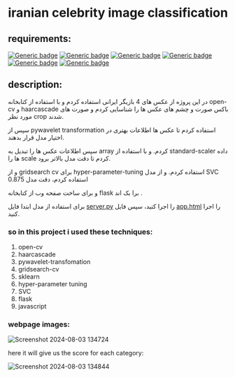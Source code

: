 # iranian celebrity image classification

## requirements:

[![Generic badge](https://img.shields.io/badge/python-3.9-yellow.svg)](https://shields.io/)
[![Generic badge](https://img.shields.io/badge/numpy-1.26.4-yellow.svg)](https://shields.io/)
[![Generic badge](https://img.shields.io/badge/pywavelet-1.6.0-blue.svg)](https://shields.io/)
[![Generic badge](https://img.shields.io/badge/open_cv-4.10.0-red.svg)](https://shields.io/)
[![Generic badge](https://img.shields.io/badge/scikit_learn-1.4.2-green.svg)](https://shields.io/)
[![Generic badge](https://img.shields.io/badge/flask-3.0.3-red.svg)](https://shields.io/)

## description:

در این پروژه از عکس های 4 بازیگر ایرانی استفاده کردم و با استفاده از کتابخانه open-cv و haarcascade باکس صورت و چشم های عکس ها را شناسایی کردم و صورت های مورد نظر crop شدند.

سپس از pywavelet transformation استفاده کردم تا عکس ها اطلاعات بهتری در اختیار مدل قرار بدهند.

سپس اطلاعات عکس ها را تبدیل به array کردم. و با استفاده از standard-scaler داده ها را scale کردم تا دقت مدل بالاتر برود.

و از gridsearch cv برای hyper-parameter-tuning استفاده کردم. و از مدل SVC استفاده کردم، دقت مدل 0.875 

و برای ساخت صفحه وب از کتابخانه flask برا بک اند .

برای استفاده از مدل ابتدا فایل [server.py](./server/server.py) را اجرا کنید، سپس فایل [app.html](./UI/app.html) را اجرا کنید.

### so in this project i used these techniques:
1. open-cv
2. haarcascade
3. pywavelet-transfomation
4. gridsearch-cv
5. sklearn
6. hyper-parameter tuning
7. SVC
8. flask
9. javascript

### webpage images:
![Screenshot 2024-08-03 134724](https://github.com/user-attachments/assets/fc644c3d-bca9-4636-b9d4-d88cf7c68313)

here it will give us the score for each category:

![Screenshot 2024-08-03 134844](https://github.com/user-attachments/assets/2f521419-509e-4d8c-ae74-7141c6050e9a)
